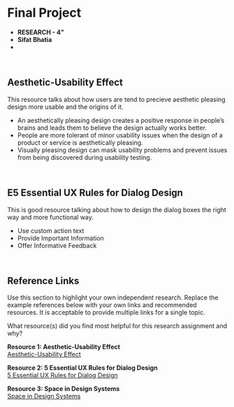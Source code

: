
# Final Project 

* **RESEARCH - 4"**
* **Sifat Bhatia**
* 

<br>

## Aesthetic-Usability Effect
This resource talks about how users are tend to precieve aesthetic pleasing design more usable and the origins of it. 

* An aesthetically pleasing design creates a positive response in people’s brains and leads them to believe the design actually works better.
* People are more tolerant of minor usability issues when the design of a product or service is aesthetically pleasing.
* Visually pleasing design can mask usability problems and prevent issues from being discovered during usability testing.
 

<br>

## E5 Essential UX Rules for Dialog Design
This is good resource talking about how to design the dialog boxes the right way and more functional way.  

* Use custom action text
* Provide Important Information
* Offer Informative Feedback



<br>

## Reference Links
Use this section to highlight your own independent research. Replace the example references below with your own links and recommended resources. It is acceptable to provide multiple links for a single topic.  

What resource(s) did you find most helpful for this research assignment and why? 


**Resource 1: Aesthetic-Usability Effect**  
[Aesthetic-Usability Effect](https://lawsofux.com/aesthetic-usability-effect/)  

**Resource 2: 5 Essential UX Rules for Dialog Design**    
[5 Essential UX Rules for Dialog Design](https://uxplanet.org/5-essential-ux-rules-for-dialog-design-4de258c22116)

**Resource 3: Space in Design Systems**      
[Space in Design Systems](https://medium.com/eightshapes-llc/space-in-design-systems-188bcbae0d62)





